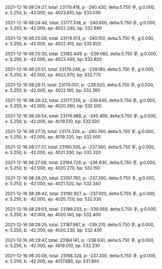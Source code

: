 2021-12-16 08:24:27, total: 23179.418, p: -240.430, delta:5.750 手, g:0.000, e: 5.250, b: -42.000, ep: 4023.810, bp: 533.030

2021-12-16 08:24:48, total: 23177.338, p: -240.800, delta:5.750 手, g:0.000, e: 5.250, b: -42.000, ep: 4022.240, bp: 532.880

2021-12-16 08:25:09, total: 23178.013, p: -240.150, delta:5.750 手, g:0.000, e: 5.250, b: -42.000, ep: 4022.410, bp: 532.820

2021-12-16 08:25:30, total: 23182.449, p: -239.080, delta:5.750 手, g:0.000, e: 5.250, b: -42.000, ep: 4023.480, bp: 532.820

2021-12-16 08:25:51, total: 23179.246, p: -239.190, delta:5.750 手, g:0.000, e: 5.250, b: -42.000, ep: 4022.970, bp: 532.770

2021-12-16 08:26:11, total: 23176.001, p: -239.920, delta:5.750 手, g:0.000, e: 5.250, b: -42.000, ep: 4022.160, bp: 532.760

2021-12-16 08:26:32, total: 23177.258, p: -239.640, delta:5.750 手, g:0.000, e: 5.250, b: -42.000, ep: 4020.360, bp: 532.500

2021-12-16 08:26:54, total: 23176.988, p: -240.490, delta:5.750 手, g:0.000, e: 5.250, b: -42.000, ep: 4019.510, bp: 532.500

2021-12-16 08:27:15, total: 23175.329, p: -240.780, delta:5.750 手, g:0.000, e: 5.250, b: -42.000, ep: 4019.220, bp: 532.500

2021-12-16 08:27:37, total: 23190.305, p: -237.360, delta:5.750 手, g:0.000, e: 5.250, b: -42.000, ep: 4021.200, bp: 532.320

2021-12-16 08:27:58, total: 23194.729, p: -236.930, delta:5.750 手, g:0.000, e: 5.250, b: -42.000, ep: 4020.270, bp: 532.150

2021-12-16 08:28:20, total: 23197.780, p: -237.200, delta:5.750 手, g:0.000, e: 5.250, b: -42.000, ep: 4021.520, bp: 532.340

2021-12-16 08:28:42, total: 23192.927, p: -237.920, delta:5.750 手, g:0.000, e: 5.250, b: -42.000, ep: 4020.720, bp: 532.330

2021-12-16 08:29:03, total: 23189.233, p: -239.060, delta:5.750 手, g:0.000, e: 5.250, b: -42.000, ep: 4020.140, bp: 532.400

2021-12-16 08:29:25, total: 23187.987, p: -239.210, delta:5.750 手, g:0.000, e: 5.250, b: -42.000, ep: 4020.230, bp: 532.430

2021-12-16 08:29:47, total: 23184.141, p: -238.830, delta:5.750 手, g:0.000, e: 5.250, b: -42.000, ep: 4019.010, bp: 532.230

2021-12-16 08:30:08, total: 23188.328, p: -237.200, delta:5.750 手, g:0.000, e: 5.250, b: -42.000, ep: 4017.680, bp: 531.860